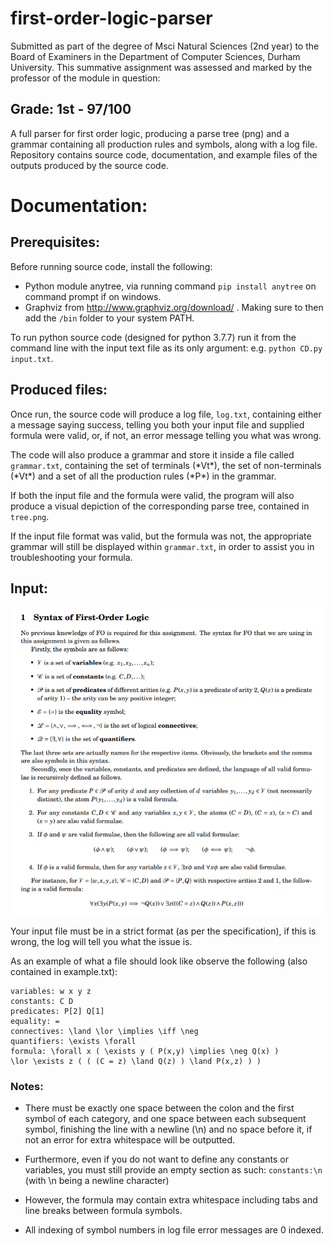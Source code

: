 # first-order-logic-parser
Submitted as part of the degree of Msci Natural Sciences (2nd year) to the Board of Examiners in the Department of Computer Sciences, Durham University. 
This summative assignment was assessed and marked by the professor of the module in question:
## Grade: 1st - 97/100
A full parser for first order logic, producing a parse tree (png) and a grammar containing all production rules and symbols, along with a log file.
Repository contains source code, documentation, and example files of the outputs produced by the source code.

# Documentation:
## Prerequisites:
Before running source code, install the following:
-	Python module anytree, via running command `pip install anytree` on command prompt if on windows.
-	Graphviz from http://www.graphviz.org/download/ . Making sure to then add the ``/bin`` folder to your system PATH.

To run python source code (designed for python 3.7.7) run it from the command line with the input text file as its only argument: e.g. `python CD.py input.txt`.

## Produced files:
Once run, the source code will produce a log file, `log.txt`, containing either a message saying success, telling you both your input file and supplied formula were valid, or, if not, an error message telling you what was wrong.

The code will also produce a grammar and store it inside a file called `grammar.txt`, containing the set of terminals (\*Vt\*), the set of non-terminals (\*Vt\*) and a set of all the production rules (\*P\*) in the grammar.

If both the input file and the formula were valid, the program will also produce a visual depiction of the corresponding parse tree, contained in `tree.png`.

If the input file format was valid, but the formula was not, the appropriate grammar will still be displayed within `grammar.txt`, in order to assist you in troubleshooting your formula. 

## Input:

![specification](specification.PNG)


Your input file must be in a strict format (as per the specification), if this is wrong, the log will tell you what the issue is.

As an example of what a file should look like observe the following (also contained in example.txt):
```
variables: w x y z
constants: C D
predicates: P[2] Q[1]
equality: =
connectives: \land \lor \implies \iff \neg
quantifiers: \exists \forall
formula: \forall x ( \exists y ( P(x,y) \implies \neg Q(x) )  
\lor \exists z ( ( (C = z) \land Q(z) ) \land P(x,z) ) )
```

### Notes: 
* There must be exactly one space between the colon and the first symbol of each category, and one space between each subsequent symbol, finishing the line with a newline (\n) and no space before it, if not an error for extra whitespace will be outputted.

* Furthermore, even if you do not want to define any constants or variables, you must still provide an empty section as such: `constants:\n` (with \n being a newline character)

* However, the formula may contain extra whitespace including tabs and line breaks between formula symbols.

* All indexing of symbol numbers in log file error messages are 0 indexed.

